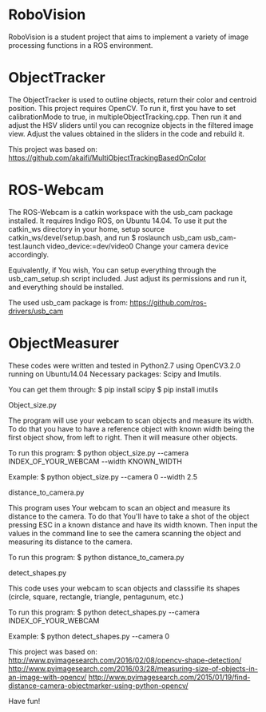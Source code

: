 # RoboVision
RoboVision is a student project that aims to implement a variety of image processing functions in a ROS environment.

# ObjectTracker
The ObjectTracker is used to outline objects, return their color and centroid position.
This project requires OpenCV.
To run it, first you have to set calibrationMode to true, in multipleObjectTracking.cpp. Then run it and adjust the HSV sliders until you can recognize objects in the filtered image view. Adjust the values obtained in the sliders in the code and rebuild it.

This project was based on:
https://github.com/akaifi/MultiObjectTrackingBasedOnColor

# ROS-Webcam
The ROS-Webcam is a catkin workspace with the usb_cam package installed. It requires Indigo ROS, on Ubuntu 14.04. 
To use it put the catkin_ws directory in your home, setup source catkin_ws/devel/setup.bash, and run
$ roslaunch usb_cam usb_cam-test.launch video_device:=dev/video0
Change your camera device accordingly.

Equivalently, if You wish, You can setup everything through the usb_cam_setup.sh script included. Just adjust its permissions and run it, and everything should be installed.

The used usb_cam package is from:
https://github.com/ros-drivers/usb_cam

# ObjectMeasurer

These codes were written and tested in Python2.7 using OpenCV3.2.0 running on Ubuntu14.04
Necessary packages: Scipy and Imutils.



You can get them through:
$ pip install scipy
$ pip install imutils


Object_size.py

The program will use your webcam to scan objects and measure its width. To do that you have to have a reference object with known width being the first object show, from left to right. Then it will measure other objects.


To run this program:
$ python object_size.py --camera INDEX_OF_YOUR_WEBCAM --width KNOWN_WIDTH


Example:
$ python object_size.py --camera 0 --width 2.5


distance_to_camera.py

This program uses Your webcam to scan an object and measure its distance to the camera. To do that You'll have to take a shot of the object pressing ESC in a known distance and have its width known. Then input the values in the command line to see the camera scanning the object and measuring its distance to the camera.

To run this program:
$ python distance_to_camera.py


detect_shapes.py

This code uses your webcam to scan objects and classsifie its shapes (circle, square, rectangle, triangle, pentagunum, etc.)

To run this program:
$ python detect_shapes.py --camera INDEX_OF_YOUR_WEBCAM

Example:
$ python detect_shapes.py --camera 0

This project was based on:
http://www.pyimagesearch.com/2016/02/08/opencv-shape-detection/
http://www.pyimagesearch.com/2016/03/28/measuring-size-of-objects-in-an-image-with-opencv/ 
http://www.pyimagesearch.com/2015/01/19/find-distance-camera-objectmarker-using-python-opencv/



Have fun!
